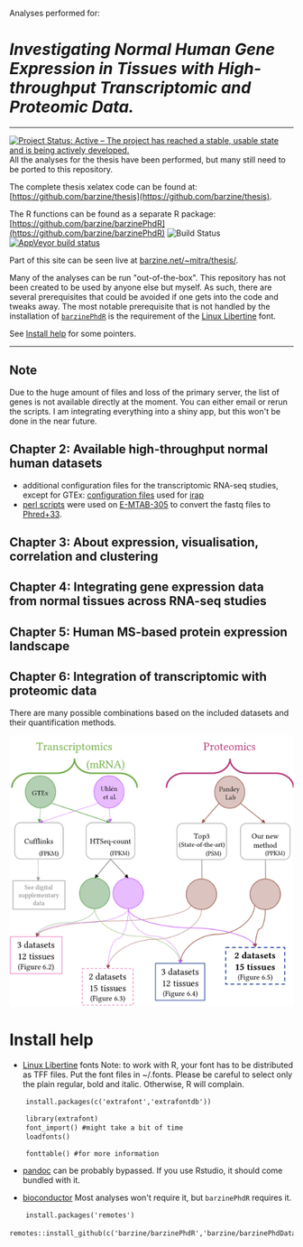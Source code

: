 Analyses performed for:

# _Investigating Normal Human Gene Expression in Tissues with High-throughput Transcriptomic and Proteomic Data._ 
_____

[![Project Status: Active – The project has reached a stable, usable state and is being actively developed.](https://www.repostatus.org/badges/latest/active.svg)](https://www.repostatus.org/#active)
All the analyses for the thesis have been performed, but many still need to be ported to this repository.

The complete thesis xelatex code can be found at: [https://github.com/barzine/thesis](https://github.com/barzine/thesis).

The R functions can be found as a separate R package: [https://github.com/barzine/barzinePhdR](https://github.com/barzine/barzinePhdR) ![Build Status](https://travis-ci.com/barzine/barzinePhdR.svg?branch=master)[![AppVeyor build status](https://ci.appveyor.com/api/projects/status/github/barzine/barzinePhdR?branch=master&svg=true)](https://ci.appveyor.com/project/barzine/barzinePhdR)

Part of this site can be seen live at [barzine.net/~mitra/thesis/](http://barzine.net/~mitra/thesis).

Many of the analyses can be run "out-of-the-box". This repository has not been created to be used by anyone else but myself.
As such, there are several prerequisites that could be avoided if one gets into the code and tweaks away.
The most notable prerequisite that is not handled by the installation of [`barzinePhdR`](https://github.com/barzine/barzinePhdR) is the requirement of the [Linux Libertine](https://sourceforge.net/projects/linuxlibertine/) font. 

See [Install help](#install-help) for some pointers.
______

## Note
Due to the huge amount of files and loss of the primary server, the list of genes is not available directly at the moment. You can either email or rerun the scripts.
I am integrating everything into a shiny app, but this won't be done in the near future.

## Chapter 2: Available high-throughput normal human datasets
 - additional configuration files for the transcriptomic RNA-seq studies, except for GTEx:
[configuration files](chapter2/irap-configuration-files) used for [irap](https://github.com/nunofonseca/irap/releases/tag/v1.0.6b)
 - [perl scripts](chapter2/perl-scripts) were used on [E-MTAB-305](https://www.ebi.ac.uk/arrayexpress/experiments/E-MTAB-305/) to convert the fastq files to [Phred+33](https://en.wikipedia.org/wiki/FASTQ_format#Encoding). 


## Chapter 3: About expression, visualisation, correlation and clustering

## Chapter 4: Integrating gene expression data from normal tissues across RNA-seq studies

## Chapter 5: Human MS-based protein expression landscape

## Chapter 6: Integration of transcriptomic with proteomic data

There are many possible combinations based on the included datasets and their quantification methods.

![Overview of the possible integration datasets](img/overviewDatasets.png "Overview of the possible integration datasets")

# Install help

* [Linux Libertine](https://sourceforge.net/projects/linuxlibertine/) fonts
Note: to work with R, your font has to be distributed as TFF files.
Put the font files in ~/.fonts.
Please be careful to select only the plain regular, bold and italic. Otherwise, R will complain.

```{r installExtraFont}
    install.packages(c('extrafont','extrafontdb'))
```

```{r installFont}
    library(extrafont)
    font_import() #might take a bit of time
    loadfonts()
```
```{r checkInstalledFont}
    fonttable() #for more information
```

* [pandoc](https://pandoc.org/) can be probably bypassed. 
If you use Rstudio, it should come bundled with it. 

* [bioconductor](https://www.bioconductor.org/install/)
Most analyses won't require it, but `barzinePhdR` requires it.

```{r}
    install.packages('remotes')
    remotes::install_github(c('barzine/barzinePhdR','barzine/barzinePhdData'))
```

